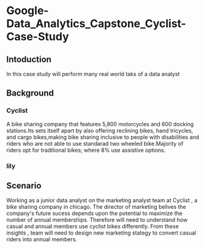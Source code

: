 # Google-Data_Analytics_Capstone_Cyclist-Case-Study

## Intoduction
In this case study will perform many real world taks of a data analyst

## Background
### Cyclist 
A bike sharing company that features 5,800 motorcycles and 600 docking stations.Its sets itself apart by also offering reclining bikes, hand tricycles, and cargo bikes,making bike sharing inclusive to people with disabilities and riders who are not able to use standarad two wheeled bike.Majority of riders opt for traditional bikes; where 8% use assistive options. 
### lily

## Scenario
Working as a junior data analyst on the marketing analyst team at Cyclist , a bike sharing company in chicago. The director of marketing belives the company's future sucess depends upon the potential to maximize the number of annual memberships. Therefore will need to understand how casual and annual members use cyclist bikes differently. From these insights , team will need to design new marketing stategy to convert casual riders into annual members.

